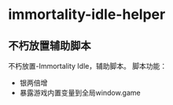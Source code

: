 # immortality-idle-helper

## 不朽放置辅助脚本

不朽放置-Immortality Idle，辅助脚本。
脚本功能：
- 银两倍增
- 暴露游戏内置变量到全局window.game
